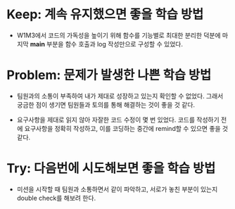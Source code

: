 # Keep: 계속 유지했으면 좋을 학습 방법

- W1M3에서 코드의 가독성을 높이기 위해 함수를 기능별로 최대한 분리한 덕분에 마지막 __main__ 부분을 함수 호출과 log 작성만으로 구성할 수 있었다.

# Problem: 문제가 발생한 나쁜 학습 방법

- 팀원과의 소통이 부족하여 내가 제대로 성장하고 있는지 확인할 수 없었다. 그래서 궁금한 점이 생기면 팀원들과 토의를 통해 해결하는 것이 좋을 것 같다.

- 요구사항을 제대로 읽지 않아 자잘한 코드 수정이 몇 번 있었다. 코드를 작성하기 전에 요구사항을 정확히 작성하고, 이를 코딩하는 중간에 remind할 수 있으면 좋을 것 같다.

# Try: 다음번에 시도해보면 좋을 학습 방법

- 미션을 시작할 때 팀원과 소통하면서 같이 파악하고, 서로가 놓친 부분이 있는지 double check를 해보려 한다.
